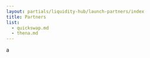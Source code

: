 ```yaml
---
layout: partials/liquidity-hub/launch-partners/index
title: Partners
list:
  - quickswap.md
  - thena.md
---
```


a